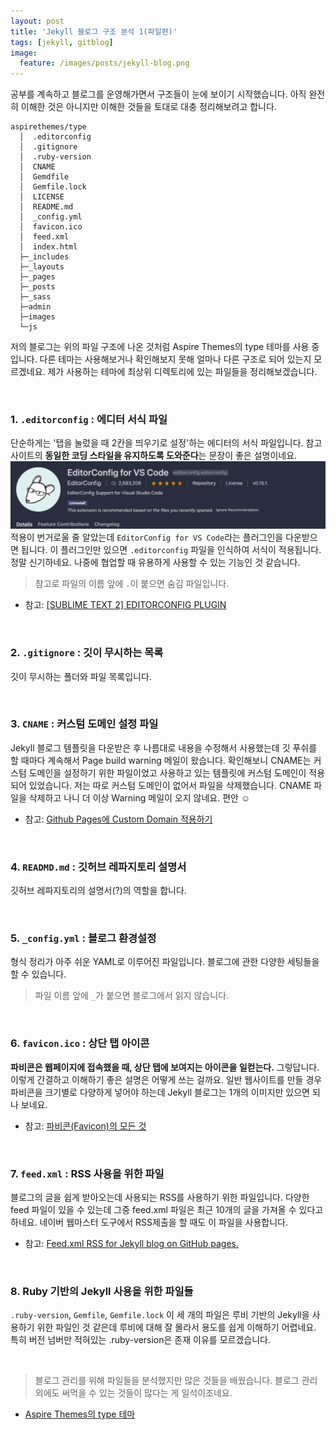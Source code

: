 ```yaml
---
layout: post
title: 'Jekyll 블로그 구조 분석 1(파일편)'
tags: [jekyll, gitblog]
image:
  feature: /images/posts/jekyll-blog.png
---
```


공부를 계속하고 블로그를 운영해가면서 구조들이 눈에 보이기 시작했습니다. 아직 완전히 이해한 것은 아니지만 이해한 것들을 토대로 대충 정리해보려고 합니다.

```
aspirethemes/type
  │  .editorconfig
  │  .gitignore
  │  .ruby-version
  │  CNAME
  │  Gemdfile
  │  Gemfile.lock
  │  LICENSE
  │  README.md
  │  _config.yml
  │  favicon.ico
  │  feed.xml
  │  index.html
  ├─_includes
  ├─_layouts
  ├─_pages
  ├─_posts
  ├─_sass
  ├─admin
  ├─images
  └─js
```

저의 블로그는 위의 파일 구조에 나온 것처럼 Aspire Themes의 type 테마를 사용 중입니다. 다른 테마는 사용해보거나 확인해보지 못해 얼마나 다른 구조로 되어 있는지 모르겠네요. 제가 사용하는 테마에 최상위 디렉토리에 있는 파일들을 정리해보겠습니다.

<br>

### 1. `.editorconfig` : 에디터 서식 파일
단순하게는 '탭을 눌렀을 때 2칸을 띄우기로 설정'하는 에디터의 서식 파일입니다. 참고 사이트의 **동일한 코딩 스타일을 유지하도록 도와준다**는 문장이 좋은 설명이네요.
![EditorConfig for VS Code](/images/posts/2020-09-28/editorconfig-for-vscode.png)
적용이 번거로울 줄 알았는데 `EditorConfig for VS Code`라는 플러그인을 다운받으면 됩니다. 이 플러그인만 있으면 `.editorconfig` 파일을 인식하여 서식이 적용됩니다. 정말 신기하네요. 나중에 협업할 때 유용하게 사용할 수 있는 기능인 것 같습니다.
> 참고로 파일의 이름 앞에 `.`이 붙으면 숨김 파일입니다.
- 참고: [[SUBLIME TEXT 2] EDITORCONFIG PLUGIN](https://josephkim75.wordpress.com/tag/editorconfig/)

<br>

### 2. `.gitignore` : 깃이 무시하는 목록
깃이 무시하는 폴더와 파일 목록입니다.

<br>

### 3. `CNAME` : 커스텀 도메인 설정 파일
Jekyll 블로그 템플릿을 다운받은 후 나름대로 내용을 수정해서 사용했는데 깃 푸쉬를 할 때마다 계속해서 Page build warning 메일이 왔습니다. 확인해보니 CNAME는 커스텀 도메인을 설정하기 위한 파일이었고 사용하고 있는 템플릿에 커스텀 도메인이 적용되어 있었습니다.
저는 따로 커스텀 도메인이 없어서 파일을 삭제했습니다. CNAME 파일을 삭제하고 나니 더 이상 Warning 메일이 오지 않네요. 편안 ☺️

- 참고: [Github Pages에 Custom Domain 적용하기](https://www.holaxprogramming.com/2017/05/15/github-page-and-custom-domain/)

<br>

### 4. `READMD.md` : 깃허브 레파지토리 설명서
깃허브 레파지토리의 설명서(?)의 역할을 합니다.

<br>

### 5. `_config.yml` : 블로그 환경설정
형식 정리가 아주 쉬운 YAML로 이루어진 파일입니다. 블로그에 관한 다양한 세팅들을 할 수 있습니다.
> 파일 이름 앞에 `_`가 붙으면 블로그에서 읽지 않습니다.

<br>

### 6. `favicon.ico` : 상단 탭 아이콘
**파비콘은 웹페이지에 접속했을 때, 상단 탭에 보여지는 아이콘을 일컫는다.** 그렇답니다. 이렇게 간결하고 이해하기 좋은 설명은 어떻게 쓰는 걸까요.
일반 웹사이트를 만들 경우 파비콘을 크기별로 다양하게 넣어야 하는데 Jekyll 블로그는 1개의 이미지만 있으면 되나 보네요.

- 참고: [파비콘(Favicon)의 모든 것](https://webdir.tistory.com/337)

<br>

### 7. `feed.xml` : RSS 사용을 위한 파일
블로그의 글을 쉽게 받아오는데 사용되는 RSS를 사용하기 위한 파일입니다.
다양한 feed 파일이 있을 수 있는데 그중 feed.xml 파일은 최근 10개의 글을 가져올 수 있다고 하네요.
네이버 웹마스터 도구에서 RSS제출을 할 때도 이 파일을 사용합니다.
- 참고: [Feed.xml RSS for Jekyll blog on GitHub pages.](https://blocks.roadtolarissa.com/roachhd/f664d2cae2da899be3f6)

<br>

### 8. Ruby 기반의 Jekyll 사용을 위한 파일들
`.ruby-version`, `Gemfile`, `Gemfile.lock` 이 세 개의 파일은 루비 기반의 Jekyll을 사용하기 위한 파일인 것 같은데 루비에 대해 잘 몰라서 용도를 쉽게 이해하기 어렵네요. 특히 버전 넘버만 적혀있는 .ruby-version은 존재 이유를 모르겠습니다.

<br>

> 블로그 관리를 위해 파일들을 분석했지만 많은 것들을 배웠습니다. 블로그 관리 외에도 써먹을 수 있는 것들이 많다는 게 일석이조네요.

- [Aspire Themes의 type 테마](https://github.com/aspirethemes/type)